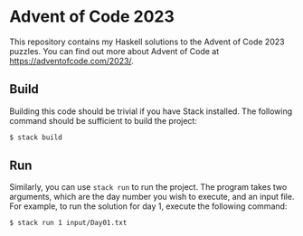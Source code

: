 # Advent of Code 2023

This repository contains my Haskell solutions to the Advent of Code 2023
puzzles. You can find out more about Advent of Code at
https://adventofcode.com/2023/.

## Build

Building this code should be trivial if you have Stack installed. The following
command should be sufficient to build the project:

```bash
$ stack build
```

## Run

Similarly, you can use `stack run` to run the project. The program takes two
arguments, which are the day number you wish to execute, and an input file. For
example, to run the solution for day 1, execute the following command:

```bash
$ stack run 1 input/Day01.txt
```
